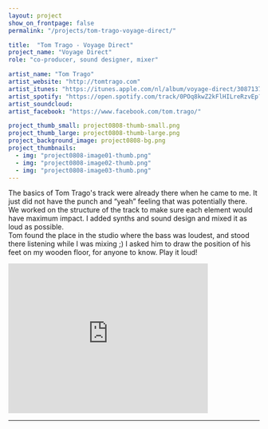 ```yaml
---
layout: project
show_on_frontpage: false
permalink: "/projects/tom-trago-voyage-direct/"

title:  "Tom Trago - Voyage Direct"
project_name: "Voyage Direct"
role: "co-producer, sound designer, mixer"

artist_name: "Tom Trago"
artist_website: "http://tomtrago.com"
artist_itunes: "https://itunes.apple.com/nl/album/voyage-direct/308713734?i=308713754&l=en"
artist_spotify: "https://open.spotify.com/track/0POq8kwZ2kFlHILreRzvEp?si=Ae6BW4gOQburySy-820aNw"
artist_soundcloud:
artist_facebook: "https://www.facebook.com/tom.trago/"

project_thumb_small: project0808-thumb-small.png
project_thumb_large: project0808-thumb-large.png
project_background_image: project0808-bg.png
project_thumbnails:
  - img: "project0808-image01-thumb.png"  
  - img: "project0808-image02-thumb.png"
  - img: "project0808-image03-thumb.png"
---
```


The basics of Tom Trago's track were already there when he came to me. It just did not have the punch and “yeah” feeling that was potentially there. We worked on
the structure of the track to make sure each element would have maximum impact. I added synths and sound design and mixed it as loud as possible.<br />
Tom found the place in the studio where the bass was loudest, and stood there listening while I was mixing ;) I asked him to draw the position of his feet on my wooden floor, for anyone to know. Play it loud!

<iframe src="https://open.spotify.com/embed/track/0POq8kwZ2kFlHILreRzvEp" width="400" height="300" frameborder="0" allowtransparency="true" allow="encrypted-media"></iframe>

---